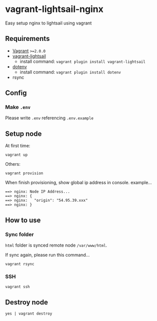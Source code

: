 # vagrant-lightsail-nginx
Easy setup nginx to lightsail using vagrant

## Requirements
- [Vagrant](https://www.vagrantup.com/) `>=2.0.0`
- [vagrant-lightsail](https://github.com/thejandroman/vagrant-lightsail)
  - install command: `vagrant plugin install vagrant-lightsail`
- [dotenv](https://github.com/bkeepers/dotenv)
  - install command: `vagrant plugin install dotenv`
- rsync

## Config
### Make `.env`
Please write `.env` referencing `.env.example`

## Setup node
At first time:
```
vagrant up
```

Others:
```
vagrant provision
```

When finish provisioning, show global ip address in console. example...
```
==> nginx: Node IP Address...
==> nginx: {
==> nginx:   "origin": "54.95.39.xxx"
==> nginx: }
```

## How to use
### Sync folder
`html` folder is synced remote node `/var/www/html`.

If sync again, please run this command...

```
vagrant rsync
```


### SSH
```
vagrant ssh
```


## Destroy node

```
yes | vagrant destroy
```
